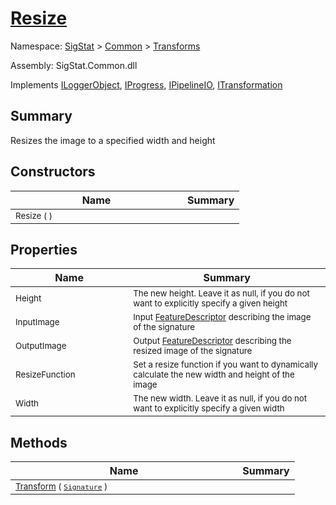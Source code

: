 # [Resize](./Resize.md)

Namespace: [SigStat]() > [Common](./../README.md) > [Transforms](./README.md)

Assembly: SigStat.Common.dll

Implements [ILoggerObject](./../ILoggerObject.md), [IProgress](./../Helpers/IProgress.md), [IPipelineIO](./../Pipeline/IPipelineIO.md), [ITransformation](./../ITransformation.md)

## Summary
Resizes the image to a specified width and height

## Constructors

| Name | Summary | 
| --- | --- | 
| <sub>Resize (  )</sub><img width=200/>| <sub></sub>| <br>


## Properties

| Name | Summary | 
| --- | --- | 
| <sub>Height</sub><img width=200/>| <sub>The new height. Leave it as null, if you do not want to explicitly specify a given height</sub>| <br>
| <sub>InputImage</sub><img width=200/>| <sub>Input [FeatureDescriptor](https://github.com/hargitomi97/sigstat/blob/master/docs/md/SigStat/Common/FeatureDescriptor.md) describing the image of the signature</sub>| <br>
| <sub>OutputImage</sub><img width=200/>| <sub>Output [FeatureDescriptor](https://github.com/hargitomi97/sigstat/blob/master/docs/md/SigStat/Common/FeatureDescriptor.md) describing the resized image of the signature</sub>| <br>
| <sub>ResizeFunction</sub><img width=200/>| <sub>Set a resize function if you want to dynamically calculate the new width and height of the image</sub>| <br>
| <sub>Width</sub><img width=200/>| <sub>The new width. Leave it as null, if you do not want to explicitly specify a given width</sub>| <br>


## Methods

| Name | Summary | 
| --- | --- | 
| <sub>[Transform](./Methods/Resize-100663714.md) ( [`Signature`](./../Signature.md) )</sub><img width=200/>| <sub></sub>| <br>


